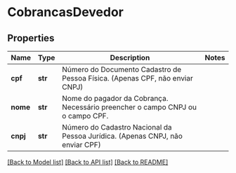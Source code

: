 # CobrancasDevedor

## Properties

Name | Type | Description | Notes
------------ | ------------- | ------------- | -------------
**cpf** | **str** | Número do Documento Cadastro de Pessoa Física. (Apenas CPF, não enviar CNPJ) |
**nome** | **str** | Nome do pagador da Cobrança. Necessário preencher o campo CNPJ ou o campo CPF.  |
**cnpj** | **str** | Número do Cadastro Nacional da Pessoa Jurídica. (Apenas CNPJ, não enviar CPF) |

[[Back to Model list]](../README.md#documentation-for-models) [[Back to API list]](../README.md#documentation-for-api-endpoints) [[Back to README]](../README.md)
